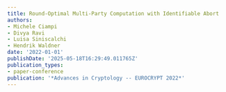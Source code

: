 ```yaml
---
title: Round-Optimal Multi-Party Computation with Identifiable Abort
authors:
- Michele Ciampi
- Divya Ravi
- Luisa Siniscalchi
- Hendrik Waldner
date: '2022-01-01'
publishDate: '2025-05-18T16:29:49.011765Z'
publication_types:
- paper-conference
publication: '*Advances in Cryptology -- EUROCRYPT 2022*'
---
```

